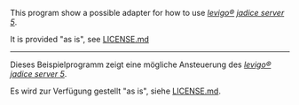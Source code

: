 This program show a possible adapter for how to use [_levigo®_](http://www.levigo.com) [_jadice server 5_](http://www.levigo.com/document-management/products/jadice-server/).

It is provided "as is", see [LICENSE.md](https://github.com/levigo/jadice-server-converter-client/blob/master/LICENSE.md)

----

Dieses Beispielprogramm zeigt eine mögliche Ansteuerung des [_levigo®_](http://www.levigo.de) [_jadice server 5_](http://www.levigo.de/dokumentenmanagement/produkte/jadice-server/).

Es wird zur Verfügung gestellt "as is", siehe [LICENSE.md](https://github.com/levigo/jadice-server-converter-client/blob/master/LICENSE.md).

